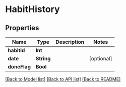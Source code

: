 # HabitHistory

## Properties
Name | Type | Description | Notes
------------ | ------------- | ------------- | -------------
**habitId** | **Int** |  | 
**date** | **String** |  | [optional] 
**doneFlag** | **Bool** |  | 

[[Back to Model list]](../README.md#documentation-for-models) [[Back to API list]](../README.md#documentation-for-api-endpoints) [[Back to README]](../README.md)



